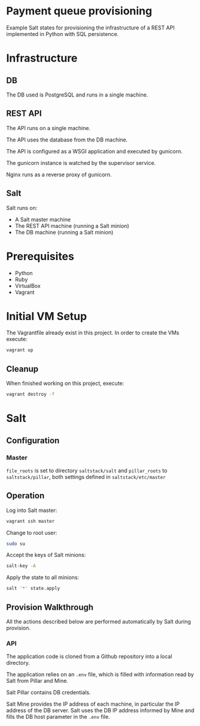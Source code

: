 # Payment queue provisioning
Example Salt states for provisioning the infrastructure of a REST API implemented in Python with SQL persistence.

# Infrastructure

## DB
The DB used is PostgreSQL and runs in a single machine.

## REST API
The API runs on a single machine.

The API uses the database from the DB machine.

The API is configured as a WSGI application and executed by gunicorn.

The gunicorn instance is watched by the supervisor service.

Nginx runs as a reverse proxy of gunicorn.

## Salt
Salt runs on:

* A Salt master machine
* The REST API machine (running a Salt minion)
* The DB machine (running a Salt minion)


# Prerequisites
* Python 
* Ruby
* VirtualBox
* Vagrant

# Initial VM Setup
The Vagrantfile already exist in this project. In order to create the VMs execute:

```bash
vagrant up
```

## Cleanup
When finished working on this project, execute:

```bash
vagrant destroy -f
```



# Salt

## Configuration

### Master
```file_roots``` is set to directory ```saltstack/salt``` and ```pillar_roots``` to ```saltstack/pillar```, both settings defined in ```saltstack/etc/master```

## Operation
Log into Salt master:
```bash
vagrant ssh master
```

Change to root user:
```bash
sudo su
```

Accept the keys of Salt minions:
```bash
salt-key -A
```

Apply the state to all minions:
```bash
salt '*' state.apply
```


## Provision Walkthrough
All the actions described below are performed automatically by Salt during provision.


### API
The application code is cloned from a Github repository into a local directory.

The application relies on an ```.env``` file, which is filled with information read by Salt from Pillar and Mine.

Salt Pillar contains DB credentials.

Salt Mine provides the IP address of each machine, in particular the IP address of the DB server. Salt uses the DB IP address informed by Mine and fills the DB host parameter in the ```.env``` file.
